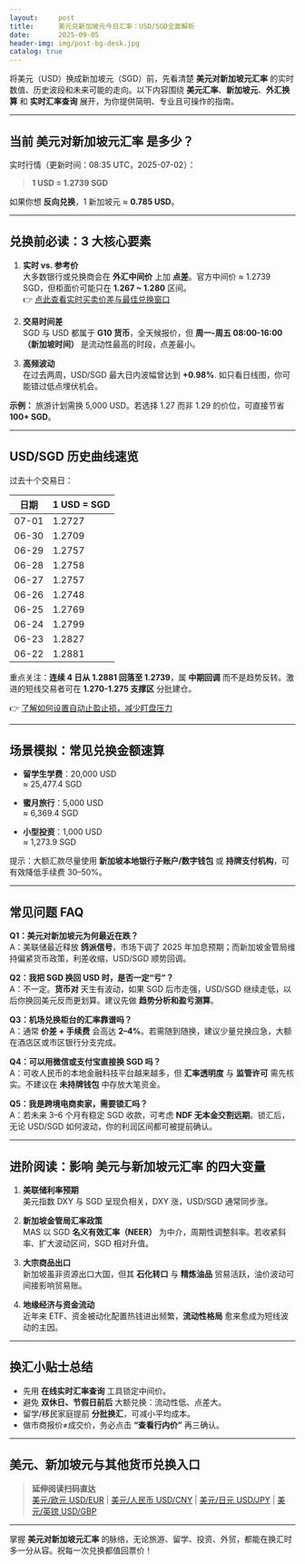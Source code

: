 ```yaml
---
layout:     post
title:      美元兑新加坡元今日汇率：USD/SGD全面解析
date:       2025-09-05
header-img: img/post-bg-desk.jpg
catalog: true
---
```


将美元（USD）换成新加坡元（SGD）前，先看清楚 **美元对新加坡元汇率** 的实时数值、历史波段和未来可能的走向。以下内容围绕 **美元汇率**、**新加坡元**、**外汇换算** 和 **实时汇率查询** 展开，为你提供简明、专业且可操作的指南。

---

## 当前 **美元对新加坡元汇率** 是多少？

实时行情（更新时间：08:35 UTC，2025-07-02）：

> **1 USD = 1.2739 SGD**

如果你想 **反向兑换**，1 新加坡元 ≈ **0.785 USD**。

---

## 兑换前必读：3 大核心要素

1. **实时 vs. 参考价**  
   大多数银行或兑换商会在 **外汇中间价** 上加 **点差**。官方中间价 ≈ 1.2739 SGD，但柜面价可能只在 **1.267 ~ 1.280** 区间。  
   👉 [点此查看实时买卖价差与最佳兑换窗口](https://okxdog.com/)

2. **交易时间差**  
   SGD 与 USD 都属于 **G10 货币**，全天候报价，但 **周一-周五 08:00-16:00（新加坡时间）** 是流动性最高的时段，点差最小。

3. **高频波动**  
   在过去两周，USD/SGD 最大日内波幅曾达到 **+0.98%**. 如只看日线图，你可能错过低点埋伏机会。

**示例：** 旅游计划需换 5,000 USD。若选择 1.27 而非 1.29 的价位，可直接节省 **100+ SGD**。

---

## USD/SGD 历史曲线速览

过去十个交易日：

| 日期 | 1 USD = SGD |
|------|------------|
| 07-01 | 1.2727 |
| 06-30 | 1.2709 |
| 06-29 | 1.2757 |
| 06-28 | 1.2758 |
| 06-27 | 1.2757 |
| 06-26 | 1.2748 |
| 06-25 | 1.2769 |
| 06-24 | 1.2799 |
| 06-23 | 1.2827 |
| 06-22 | 1.2881 |

重点关注：**连续 4 日从 1.2881 回落至 1.2739**，属 **中期回调** 而不是趋势反转。激进的短线交易者可在 **1.270-1.275 支撑区** 分批建仓。

👉 [了解如何设置自动止盈止损，减少盯盘压力](https://okxdog.com/)

---

## 场景模拟：常见兑换金额速算

- **留学生学费**：20,000 USD  
  ≈ 25,477.4 SGD

- **蜜月旅行**：5,000 USD  
  ≈ 6,369.4 SGD

- **小型投资**：1,000 USD  
  ≈ 1,273.9 SGD

提示：大额汇款尽量使用 **新加坡本地银行子账户/数字钱包** 或 **持牌支付机构**，可有效降低手续费 30–50%。

---

## 常见问题 FAQ

**Q1：美元对新加坡元为何最近在跌？**  
A：美联储最近释放 **鸽派信号**，市场下调了 2025 年加息预期；而新加坡金管局维持偏紧货币政策，利差收缩，USD/SGD 顺势回调。

**Q2：我把 SGD 换回 USD 时，是否一定“亏”？**  
A：不一定。**货币对** 天生有波动，如果 SGD 后市走强，USD/SGD 继续走低，以后你换回美元反而更划算。建议先做 **趋势分析和盈亏测算**。

**Q3：机场兑换柜台的汇率靠谱吗？**  
A：通常 **价差 + 手续费** 会高达 **2–4%**。若需随到随换，建议少量兑换应急，大额在酒店区或市区银行分支完成。

**Q4：可以用微信或支付宝直接换 SGD 吗？**  
A：可收人民币的本地金融科技平台越来越多，但 **汇率透明度** 与 **监管许可** 需先核实。不建议在 **未持牌钱包** 中存放大笔资金。

**Q5：我是跨境电商卖家，需要锁汇吗？**  
A：若未来 3–6 个月有稳定 SGD 收款，可考虑 **NDF 无本金交割远期**。锁汇后，无论 USD/SGD 如何波动，你的利润区间都可被提前确认。

---

## 进阶阅读：影响 **美元与新加坡元汇率** 的四大变量

1. **美联储利率预期**  
   美元指数 DXY 与 SGD 呈现负相关，DXY 涨，USD/SGD 通常同步涨。

2. **新加坡金管局汇率政策**  
   MAS 以 SGD **名义有效汇率（NEER）** 为中介，周期性调整斜率。若收紧斜率、扩大波动区间，SGD 相对升值。

3. **大宗商品出口**  
   新加坡虽非资源出口大国，但其 **石化转口** 与 **精炼油品** 贸易活跃，油价波动可间接影响贸易账。

4. **地缘经济与资金流动**  
   近年来 ETF、资金被动化配置热钱进出频繁，**流动性格局** 愈来愈成为短线波动的主因。

---

## 换汇小贴士总结

- 先用 **在线实时汇率查询** 工具锁定中间价。  
- 避免 **双休日、节假日前后** 大额兑换：流动性低、点差大。  
- 留学/移民家庭提前 **分批换汇**，可减小平均成本。  
- 做市商报价≠成交价，务必点击 **“查看行内价”** 再三确认。

---

## 美元、新加坡元与其他货币兑换入口

> **延伸阅读扫码直达**  
> [美元/欧元 USD/EUR](https://usd.fxexchangerate.com/eur/) | [美元/人民币 USD/CNY](https://usd.fxexchangerate.com/cny/) | [美元/日元 USD/JPY](https://usd.fxexchangerate.com/jpy/) | [美元/英镑 USD/GBP](https://usd.fxexchangerate.com/gbp/)

---

掌握 **美元对新加坡元汇率** 的脉络，无论旅游、留学、投资、外贸，都能在换汇时多一分从容。祝每一次兑换都值回票价！